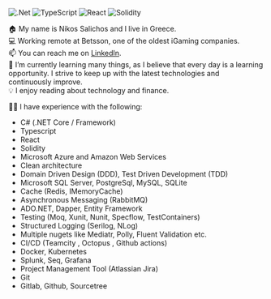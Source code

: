 ![.Net](https://img.shields.io/badge/.NET-5C2D91?style=for-the-badge&logo=.net&logoColor=white)
![TypeScript](https://img.shields.io/badge/typescript-%23007ACC.svg?style=for-the-badge&logo=typescript&logoColor=white)
![React](https://img.shields.io/badge/react-%2320232a.svg?style=for-the-badge&logo=react&logoColor=%2361DAFB)
![Solidity](https://img.shields.io/badge/Solidity-%23363636.svg?style=for-the-badge&logo=solidity&logoColor=white)

🏠 My name is Nikos Salichos and I live in Greece.  
💻 Working remote at Betsson, one of the oldest iGaming companies.  
📫 You can reach me on [LinkedIn](https://www.linkedin.com/in/nikossalichos/).  
🌱 I’m currently learning many things, as I believe that every day is a learning opportunity. I strive to keep up with the latest technologies and continuously improve.  
💡 I enjoy reading about technology and finance.

👨‍💻 I have experience with the following:
- C# (.NET Core / Framework)
- Typescript
- React
- Solidity
- Microsoft Azure and Amazon Web Services
- Clean architecture
- Domain Driven Design (DDD), Test Driven Development (TDD)
- Microsoft SQL Server, PostgreSql, MySQL, SQLite
- Cache (Redis, IMemoryCache)
- Asynchronous Messaging (RabbitMQ)
- ADO.NET, Dapper, Entity Framework
- Testing (Moq, Xunit, Nunit, Specflow, TestContainers)
- Structured Logging (Serilog, NLog)
- Multiple nugets like Mediatr, Polly, Fluent Validation etc.
- CI/CD (Teamcity , Octopus , Github actions)
- Docker, Kubernetes
- Splunk, Seq, Grafana
- Project Management Tool (Atlassian Jira)
- Git
- Gitlab, Github, Sourcetree
